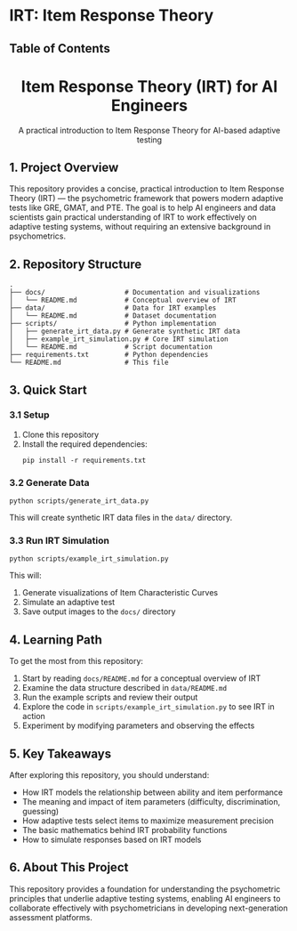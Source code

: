 <!-- ## 🧰 How to Use This Template    

Click the green **"Use this template"** button at the top of the page, then choose **"Create a new repository"**.   

This will create your own copy of this project, which you can modify freely — no need to fork!   

---    

<div align="center">
    <img src="figures/logo.png" alt="logo" width="50%">
</div> -->

#  IRT: Item Response Theory

<!-- aaa -->

## Table of Contents


<h1 align="center">Item Response Theory (IRT) for AI Engineers</h1>

<p align="center">A practical introduction to Item Response Theory for AI-based adaptive testing</p>

## 1. Project Overview

This repository provides a concise, practical introduction to Item Response Theory (IRT) — the psychometric framework that powers modern adaptive tests like GRE, GMAT, and PTE. The goal is to help AI engineers and data scientists gain practical understanding of IRT to work effectively on adaptive testing systems, without requiring an extensive background in psychometrics.

## 2. Repository Structure

```
.
├── docs/                    # Documentation and visualizations
│   └── README.md            # Conceptual overview of IRT
├── data/                    # Data for IRT examples
│   └── README.md            # Dataset documentation
├── scripts/                 # Python implementation
│   ├── generate_irt_data.py # Generate synthetic IRT data
│   ├── example_irt_simulation.py # Core IRT simulation
│   └── README.md            # Script documentation
├── requirements.txt         # Python dependencies
└── README.md                # This file
```

## 3. Quick Start

### 3.1 Setup

1. Clone this repository
2. Install the required dependencies:
   ```
   pip install -r requirements.txt
   ```

### 3.2 Generate Data

```
python scripts/generate_irt_data.py
```

This will create synthetic IRT data files in the `data/` directory.

### 3.3 Run IRT Simulation

```
python scripts/example_irt_simulation.py
```

This will:
1. Generate visualizations of Item Characteristic Curves
2. Simulate an adaptive test
3. Save output images to the `docs/` directory

## 4. Learning Path

To get the most from this repository:

1. Start by reading `docs/README.md` for a conceptual overview of IRT
2. Examine the data structure described in `data/README.md`
3. Run the example scripts and review their output
4. Explore the code in `scripts/example_irt_simulation.py` to see IRT in action
5. Experiment by modifying parameters and observing the effects

## 5. Key Takeaways

After exploring this repository, you should understand:

- How IRT models the relationship between ability and item performance
- The meaning and impact of item parameters (difficulty, discrimination, guessing)
- How adaptive tests select items to maximize measurement precision
- The basic mathematics behind IRT probability functions
- How to simulate responses based on IRT models

## 6. About This Project

This repository provides a foundation for understanding the psychometric principles that underlie adaptive testing systems, enabling AI engineers to collaborate effectively with psychometricians in developing next-generation assessment platforms.
